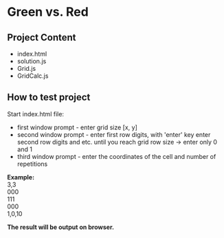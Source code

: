 # Green vs. Red

## Project Content
- index.html
- solution.js
- Grid.js
- GridCalc.js

## How to test project

Start index.html file:

- first window prompt - enter grid size [x, y]
- second window prompt - enter first row digits, with 'enter' key enter second row digits and etc. until you reach grid row size -> enter only 0 and 1
- third window prompt - enter the coordinates of the cell and number of repetitions

**Example:**\
3,3\
000\
111\
000\
1,0,10

**The result will be output on browser.**
